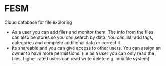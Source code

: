 # FESM
Cloud database for file exploring
- As a user you can add files and monitor them. The info from the files can also be stores so you can search by data. You can list, add tags, categories and complete additional data or correct it.
- Its shareable and you can give access to other users. You can assign an owner to have more permissions. (i.e as a user you can only read the files, higher rated users can read write delete e.g linux file system)
